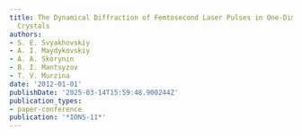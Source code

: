 ```yaml
---
title: The Dynamical Diffraction of Femtosecond Laser Pulses in One-Dimensional Photonic
  Crystals
authors:
- S. E. Svyakhovskiy
- A. I. Maydykovskiy
- A. A. Skorynin
- B. I. Mantsyzov
- T. V. Murzina
date: '2012-01-01'
publishDate: '2025-03-14T15:59:48.900244Z'
publication_types:
- paper-conference
publication: '*IONS-11*'
---
```


